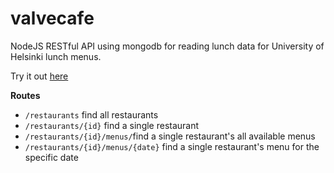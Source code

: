 valvecafe
=========

NodeJS RESTful API using mongodb for reading lunch data for University of Helsinki lunch menus.

Try it out [here](https://serd.io/valvecafe/restaurants)

**Routes**
* ```/restaurants``` find all restaurants
* ```/restaurants/{id}``` find a single restaurant
* ```/restaurants/{id}/menus/```find a single restaurant's all available menus
* ```/restaurants/{id}/menus/{date}``` find a single restaurant's menu for the specific date
